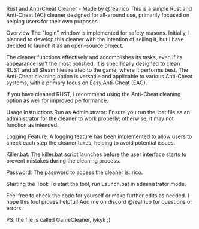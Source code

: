 Rust and Anti-Cheat Cleaner - Made by @realrico
This is a simple Rust and Anti-Cheat (AC) cleaner designed for all-around use, primarily focused on helping users for their own purposes.

Overview
The "login" window is implemented for safety reasons. Initially, I planned to develop this cleaner with the intention of selling it, but I have decided to launch it as an open-source project.

The cleaner functions effectively and accomplishes its tasks, even if its appearance isn't the most polished. It is specifically designed to clean RUST and all Steam files related to the game, where it performs best. The Anti-Cheat cleaning option is versatile and applicable to various Anti-Cheat systems, with a primary focus on Easy Anti-Cheat (EAC).

If you have cleaned RUST, I recommend using the Anti-Cheat cleaning option as well for improved performance.

Usage Instructions
Run as Administrator: Ensure you run the .bat file as an administrator for the cleaner to work properly; otherwise, it may not function as intended.

Logging Feature: A logging feature has been implemented to allow users to check each step the cleaner takes, helping to avoid potential issues.

Killer.bat: The killer.bat script launches before the user interface starts to prevent mistakes during the cleaning process.

Password: The password to access the cleaner is: rico.

Starting the Tool: To start the tool, run Launch.bat in administrator mode.

Feel free to check the code for yourself or make further edits as needed. I hope this tool proves helpful!
Add me on discord @realrico for questions or errors.

PS: the file is called GameCleaner, iykyk ;) 
